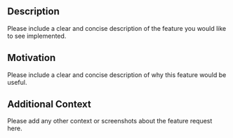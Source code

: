 ## Description

Please include a clear and concise description of the feature you would like to see implemented.

## Motivation

Please include a clear and concise description of why this feature would be useful.

## Additional Context

Please add any other context or screenshots about the feature request here.
